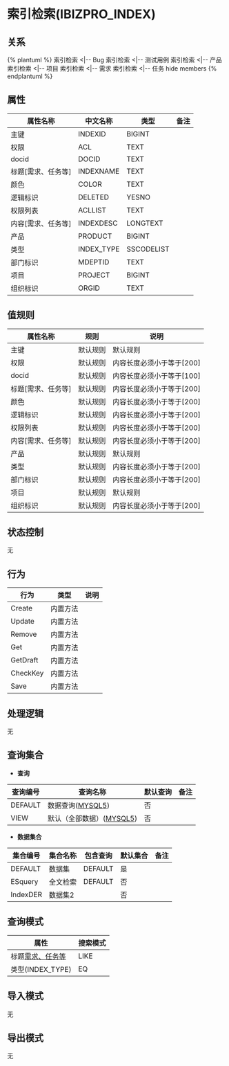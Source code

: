 # 索引检索(IBIZPRO_INDEX)

  

## 关系
{% plantuml %}
索引检索 <|-- Bug 
索引检索 <|-- 测试用例 
索引检索 <|-- 产品 
索引检索 <|-- 项目 
索引检索 <|-- 需求 
索引检索 <|-- 任务 
hide members
{% endplantuml %}

## 属性

| 属性名称        |    中文名称    | 类型     |  备注  |
| --------   |------------| -----   |  -------- | 
|主键|INDEXID|BIGINT|&nbsp;|
|权限|ACL|TEXT|&nbsp;|
|docid|DOCID|TEXT|&nbsp;|
|标题[需求、任务等]|INDEXNAME|TEXT|&nbsp;|
|颜色|COLOR|TEXT|&nbsp;|
|逻辑标识|DELETED|YESNO|&nbsp;|
|权限列表|ACLLIST|TEXT|&nbsp;|
|内容[需求、任务等]|INDEXDESC|LONGTEXT|&nbsp;|
|产品|PRODUCT|BIGINT|&nbsp;|
|类型|INDEX_TYPE|SSCODELIST|&nbsp;|
|部门标识|MDEPTID|TEXT|&nbsp;|
|项目|PROJECT|BIGINT|&nbsp;|
|组织标识|ORGID|TEXT|&nbsp;|

## 值规则
| 属性名称    | 规则    |  说明  |
| --------   |------------| ----- | 
|主键|默认规则|默认规则|
|权限|默认规则|内容长度必须小于等于[200]|
|docid|默认规则|内容长度必须小于等于[100]|
|标题[需求、任务等]|默认规则|内容长度必须小于等于[200]|
|颜色|默认规则|内容长度必须小于等于[200]|
|逻辑标识|默认规则|内容长度必须小于等于[200]|
|权限列表|默认规则|内容长度必须小于等于[200]|
|内容[需求、任务等]|默认规则|内容长度必须小于等于[200]|
|产品|默认规则|默认规则|
|类型|默认规则|内容长度必须小于等于[200]|
|部门标识|默认规则|内容长度必须小于等于[200]|
|项目|默认规则|默认规则|
|组织标识|默认规则|内容长度必须小于等于[200]|

## 状态控制

无


## 行为
| 行为    | 类型    |  说明  |
| --------   |------------| ----- | 
|Create|内置方法|&nbsp;|
|Update|内置方法|&nbsp;|
|Remove|内置方法|&nbsp;|
|Get|内置方法|&nbsp;|
|GetDraft|内置方法|&nbsp;|
|CheckKey|内置方法|&nbsp;|
|Save|内置方法|&nbsp;|

## 处理逻辑
无

## 查询集合

* **查询**

| 查询编号 | 查询名称       | 默认查询 |   备注|
| --------  | --------   | --------   | ----- |
|DEFAULT|数据查询([MYSQL5](../../appendix/query_MYSQL5.md#IbizproIndex_Default))|否|&nbsp;|
|VIEW|默认（全部数据）([MYSQL5](../../appendix/query_MYSQL5.md#IbizproIndex_View))|否|&nbsp;|

* **数据集合**

| 集合编号 | 集合名称   |  包含查询  | 默认集合 |   备注|
| --------  | --------   | -------- | --------   | ----- |
|DEFAULT|数据集|DEFAULT|是|&nbsp;|
|ESquery|全文检索|DEFAULT|否|&nbsp;|
|IndexDER|数据集2||否|&nbsp;|

## 查询模式
| 属性      |    搜索模式     |
| --------   |------------|
|标题[需求、任务等](INDEXNAME)|LIKE|
|类型(INDEX_TYPE)|EQ|

## 导入模式
无


## 导出模式
无
